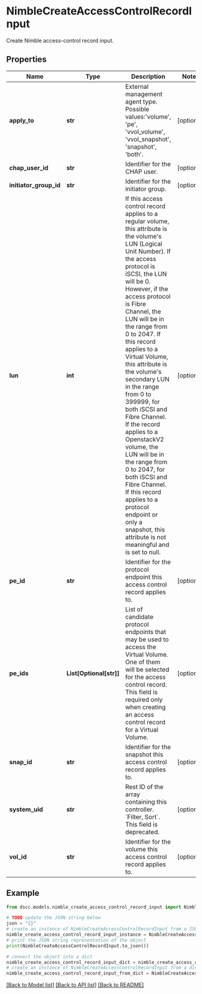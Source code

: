 # NimbleCreateAccessControlRecordInput

Create Nimble access-control record input.

## Properties

Name | Type | Description | Notes
------------ | ------------- | ------------- | -------------
**apply_to** | **str** | External management agent type. Possible values:&#39;volume&#39;, &#39;pe&#39;, &#39;vvol_volume&#39;, &#39;vvol_snapshot&#39;, &#39;snapshot&#39;, &#39;both&#39;. | [optional] 
**chap_user_id** | **str** | Identifier for the CHAP user. | [optional] 
**initiator_group_id** | **str** | Identifier for the initiator group. | [optional] 
**lun** | **int** | If this access control record applies to a regular volume, this attribute is the volume&#39;s LUN (Logical Unit Number). If the access protocol is iSCSI, the LUN will be 0. However, if the access protocol is Fibre Channel, the LUN will be in the range from 0 to 2047. If this record applies to a Virtual Volume, this attribute is the volume&#39;s secondary LUN in the range from 0 to 399999, for both iSCSI and Fibre Channel. If the record applies to a OpenstackV2 volume, the LUN will be in the range from 0 to 2047, for both iSCSI and Fibre Channel. If this record applies to a protocol endpoint or only a snapshot, this attribute is not meaningful and is set to null. | [optional] 
**pe_id** | **str** | Identifier for the protocol endpoint this access control record applies to. | [optional] 
**pe_ids** | **List[Optional[str]]** | List of candidate protocol endpoints that may be used to access the Virtual Volume. One of them will be selected for the access control record. This field is required only when creating an access control record for a Virtual Volume. | [optional] 
**snap_id** | **str** | Identifier for the snapshot this access control record applies to. | [optional] 
**system_uid** | **str** | Rest ID of the array containing this controller. &#x60;Filter, Sort&#x60;. This field is deprecated. | [optional] 
**vol_id** | **str** | Identifier for the volume this access control record applies to. | [optional] 

## Example

```python
from dscc.models.nimble_create_access_control_record_input import NimbleCreateAccessControlRecordInput

# TODO update the JSON string below
json = "{}"
# create an instance of NimbleCreateAccessControlRecordInput from a JSON string
nimble_create_access_control_record_input_instance = NimbleCreateAccessControlRecordInput.from_json(json)
# print the JSON string representation of the object
print(NimbleCreateAccessControlRecordInput.to_json())

# convert the object into a dict
nimble_create_access_control_record_input_dict = nimble_create_access_control_record_input_instance.to_dict()
# create an instance of NimbleCreateAccessControlRecordInput from a dict
nimble_create_access_control_record_input_from_dict = NimbleCreateAccessControlRecordInput.from_dict(nimble_create_access_control_record_input_dict)
```
[[Back to Model list]](../README.md#documentation-for-models) [[Back to API list]](../README.md#documentation-for-api-endpoints) [[Back to README]](../README.md)


